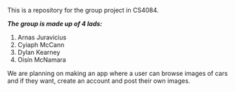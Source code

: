 This is a repository for the group project in CS4084.

***The group is made up of 4 lads:***

1. Arnas Juravicius
2. Cyiaph McCann
3. Dylan Kearney
4. Oisín McNamara

We are planning on making an app where a user can browse images of cars and if they want, create an account and post their own images.

